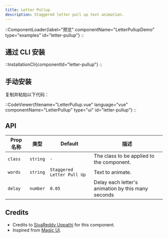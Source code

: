 ```yaml
---
title: Letter Pullup
description: Staggered letter pull up text animation.
---
```


::ComponentLoader{label="预览" componentName="LetterPullupDemo" type="examples" id="letter-pullup"}
::

## 通过 CLI 安装

::InstallationCli{componentId="letter-pullup"}
::

## 手动安装

复制并粘贴以下代码：

::CodeViewer{filename="LetterPullup.vue" language="vue" componentName="LetterPullup" type="ui" id="letter-pullup"}
::

## API

| Prop 名称 | 类型     | Default                    | 描述                                               |
| --------- | -------- | -------------------------- | -------------------------------------------------- |
| `class`   | `string` | `-`                        | The class to be applied to the component.          |
| `words`   | `string` | `Staggered Letter Pull Up` | Text to animate.                                   |
| `delay`   | `number` | `0.05`                     | Delay each letter's animation by this many seconds |

## Credits

- Credits to [SivaReddy Uppathi](https://github.com/sivareddyuppathi) for this component.
- Inspired from [Magic UI](https://magicui.design/docs/components/letter-pullup).
